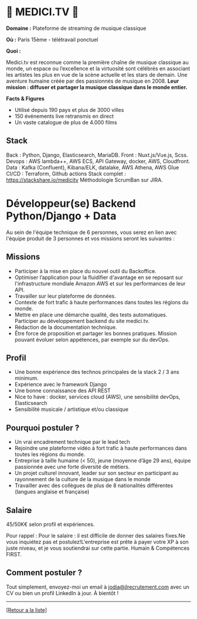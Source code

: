 # 🎹 MEDICI.TV 🎹

**Domaine :** Plateforme de streaming de musique classique 

**Où :** Paris 15ème - télétravail ponctuel 

**Quoi :** 

Medici.tv est reconnue comme la première chaîne de musique classique au monde, un espace ou l’excellence et la virtuosité sont célébrés en associant les artistes les plus en vue de la scène actuelle et les stars de demain. 
Une aventure humaine créée par des passionnés de musique en 2008. 
**Leur mission : diffuser et partager la musique classique dans le monde entier.**

**Facts & Figures**

* Utilisé depuis 190 pays et plus de 3000 villes 
* 150 événements live retransmis en direct
* Un vaste catalogue de plus de 4.000 films

## Stack

Back : Python, Django, Elasticsearch, MariaDB.
Front : Nuxt.js/Vue.js, Scss.
Devops : AWS lambda++, AWS ECS, API Gateway, docker, AWS, Cloudfront. 
Data : Kafka (Confluent), Kibana/ELK, datalake, AWS Athena, AWS Glue CI/CD : Terraform, Github actions
Stack complet : https://stackshare.io/medicitv
Méthodologie ScrumBan sur JIRA.


# Développeur(se) Backend Python/Django + Data 

Au sein de l'équipe technique de 6 personnes, vous serez en lien avec l'équipe produit de 3 personnes et vos missions seront les suivantes : 

## Missions

* Participer à la mise en place du nouvel outil du Backoffice.
* Optimiser l’application pour la fluidifier d'avantage en se reposant sur l'infrastructure mondiale Amazon AWS et sur les performances de leur API.
* Travailler sur leur plateforme de données.
* Contexte de fort trafic à haute performances dans toutes les régions du monde. 
* Mettre en place une démarche qualité, des tests automatiques. Participer au développement backend du site medici.tv. 
* Rédaction de la documentation technique.
* Être force de proposition et partager les bonnes pratiques. Mission pouvant évoluer selon appétences, par exemple sur du devOps. 

## Profil

* Une bonne expérience des technos principales de la stack 2 / 3 ans minimum. 
* Expérience avec le framework Django 
* Une bonne connaissance des API REST
* Nice to have : docker, services cloud (AWS), une sensibilité devOps, Elasticsearch
* Sensibilité musicale / artistique et/ou classique 


## Pourquoi postuler ?

* Un vrai encadrement technique par le lead tech 
* Rejoindre une plateforme vidéo à fort trafic à haute performances dans toutes les régions du monde.
* Entreprise à taille humaine (< 50), jeune (moyenne d’âge 29 ans), équipe passionnée avec une forte diversité de métiers.
* Un projet culturel innovant, leader sur son secteur en participant au rayonnement de la culture de la musique dans le monde
* Travailler avec des collègues de plus de 8 nationalités différentes (langues anglaise et française)

## Salaire

45/50K€ selon profil et expériences. 

Pour rappel : Pour le salaire : il est difficile de donner des salaires fixes.Ne vous inquiétez pas et postulez!L'entreprise est prête à payer votre XP à son juste niveau, et je vous soutiendrai sur cette partie. Humain & Compétences FIRST.


## Comment postuler ?

Tout simplement, envoyez-moi un email à jodia@jlrecrutement.com avec un CV ou bien un profil LinkedIn à jour. À bientôt !

----
<a href="https://github.com/jlondiche/job-board-php/blob/master/README.md">[Retour a la liste]</a>